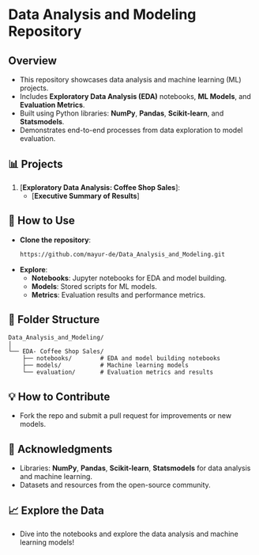# **Data Analysis and Modeling Repository**

## **Overview**
- This repository showcases data analysis and machine learning (ML) projects.
- Includes **Exploratory Data Analysis (EDA)** notebooks, **ML Models**, and **Evaluation Metrics**.
- Built using Python libraries: **NumPy**, **Pandas**, **Scikit-learn**, and **Statsmodels**.
- Demonstrates end-to-end processes from data exploration to model evaluation.

## **📊 Projects**
1. [**Exploratory Data Analysis: Coffee Shop Sales**]:
    - [**Executive Summary of Results**]


## **🚀 How to Use**
- **Clone the repository**:
  ```bash
  https://github.com/mayur-de/Data_Analysis_and_Modeling.git
  ```
- **Explore**:
  - **Notebooks**: Jupyter notebooks for EDA and model building.
  - **Models**: Stored scripts for ML models.
  - **Metrics**: Evaluation results and performance metrics.

## **📁 Folder Structure**
```
Data_Analysis_and_Modeling/
│
└── EDA- Coffee Shop Sales/
    ├── notebooks/        # EDA and model building notebooks
    ├── models/           # Machine learning models
    └── evaluation/       # Evaluation metrics and results
```

## **💡 How to Contribute**
- Fork the repo and submit a pull request for improvements or new models.

## **🎉 Acknowledgments**
- Libraries: **NumPy**, **Pandas**, **Scikit-learn**, **Statsmodels** for data analysis and machine learning.
- Datasets and resources from the open-source community.

## **📈 Explore the Data**
- Dive into the notebooks and explore the data analysis and machine learning models!
